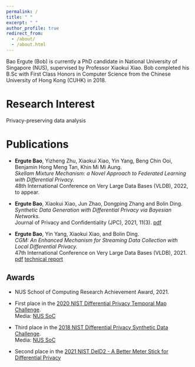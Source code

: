 ```yaml
---
permalink: /
title: " "
excerpt: " "
author_profile: true
redirect_from:
  - /about/
  - /about.html
---
```


Bao Ergute (Bob) is currently a PhD candidate in National University of Singapore (NUS), supervised by Professor Xiaokui Xiao. Bob completed his B.Sc with First Class Honors in Computer Science from the Chinese University of Hong Kong (CUHK) in 2018.

Research Interest
======
Privacy-preserving data analysis

Publications
======
- **Ergute Bao**, Yizheng Zhu, Xiaokui Xiao, Yin Yang, Beng Chin Ooi, Benjamin Hong Meng Tan, Khin Mi Mi Aung.\
*Skellam Mixture Mechanism: a Novel Approach to Federated Learning with Differential Privacy.*\
48th International Conference on Very Large Data Bases (VLDB), 2022, to appear.
<!-- <a href="https://journalprivacyconfidentiality.org/index.php/jpc/article/download/776/723">link</a> -->

- **Ergute Bao**, Xiaokui Xiao, Jun Zhao, Dongping Zhang and Bolin Ding.\
*Synthetic Data Generation with Differential Privacy via Bayesian Networks.*\
Journal of Privacy and Confidentiality (JPC), 2021, 11(3).
[pdf](https://journalprivacyconfidentiality.org/index.php/jpc/article/download/776/723)

- **Ergute Bao**, Yin Yang, Xiaokui Xiao, and Bolin Ding.\
*CGM: An Enhanced Mechanism for Streaming Data Collection with Local Differential Privacy.*\
47th International Conference on Very Large Data Bases (VLDB), 2021.
[pdf](http://vldb.org/pvldb/vol14/p2258-bao.pdf)
[technical report](https://paulgute.github.io//files/p2258-bao-technical.pdf)
<!-- <a href="http://vldb.org/pvldb/vol14/p2258-bao.pdf">link</a> -->
<!-- (Acceptance rate: 23%) -->



Awards
------
- NUS School of Computing Research Achievement Award, 2021.

- First place in the [2020 NIST Differential Privacy Temporal Map Challenge](https://www.nist.gov/ctl/pscr/open-innovation-prize-challenges/current-and-upcoming-prize-challenges/2020-differential).\
Media: [NUS SoC](https://www.comp.nus.edu.sg/news/2021-nistchallenge/)

- Third place in the [2018 NIST Differential Privacy Synthetic Data Challenge](https://www.nist.gov/ctl/pscr/team-privbayes).\
Media: [NUS SoC](https://www.comp.nus.edu.sg/news/archives/y2019/2019-nist-differential-privacy-synthetic-data-challenge/)

- Second place in the [2021 NIST DeID2 - A Better Meter Stick for Differential Privacy](https://www.herox.com/bettermeterstick/updates)
